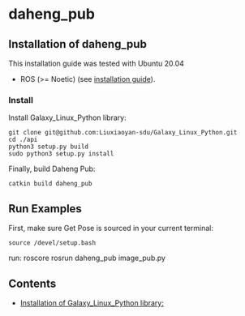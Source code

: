 # daheng_pub

## Installation of daheng_pub

This installation guide was tested with Ubuntu 20.04 
- ROS (>= Noetic) (see [installation guide](http://wiki.ros.org/ROS/Installation)).


### Install

Install Galaxy_Linux_Python library:

    git clone git@github.com:Liuxiaoyan-sdu/Galaxy_Linux_Python.git
    cd ./api
    python3 setup.py build
    sudo python3 setup.py install

Finally, build Daheng Pub:

    catkin build daheng_pub



## Run Examples

First, make sure Get Pose is sourced in your current terminal:

    source /devel/setup.bash

run:
    roscore 
    rosrun daheng_pub image_pub.py


## Contents
- [Installation of Galaxy_Linux_Python library:](Galaxy_Linux_Python_2.0.2106.9041/README.md)
